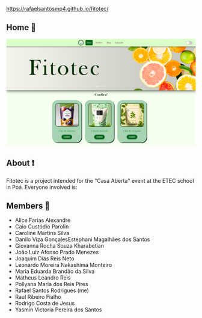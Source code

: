 https://rafaelsantosmp4.github.io/fitotec/

## Home 🎨
![Index.html](./medias/home.png)

## About ❗
Fitotec is a project intended for the "Casa Aberta" event at the ETEC school in Poá. Everyone involved is:

## Members 👥
<ul>
  <li>Alice Farias Alexandre</li>
  <li>Caio Custódio Parolin</li>
  <li>Caroline Martins Silva</li>
  <li>Danilo Viza GonçalesEstephani Magalhães dos Santos</li>
  <li>Giovanna Rocha Souza Kharabetian</li>
  <li>João Luiz Afonso Prado Menezes</li>
  <li>Joaquim Dias Reis Neto</li>
  <li>Leonardo Moreira Nakashima Monteiro</li>
  <li>Maria Eduarda Brandão da Silva</li>
  <li>Matheus Leandro Reis</li>
  <li>Pollyana Maria dos Reis Pires</li>
  <li>Rafael Santos Rodrigues (me)</li>
  <li>Raul Ribeiro Fialho</li>
  <li>Rodrigo Costa de Jesus</li>
  <li>Yasmin Victoria Pereira dos Santos</li>
</ul>
